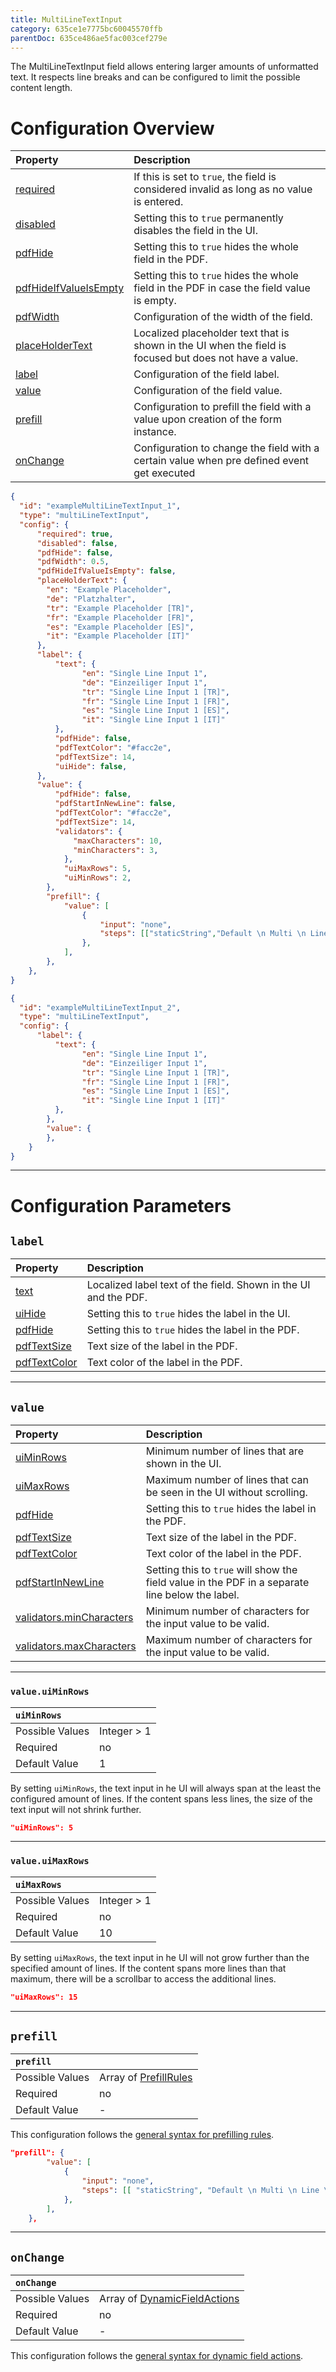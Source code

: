 ```yaml
---
title: MultiLineTextInput
category: 635ce1e7775bc60045570ffb
parentDoc: 635ce486ae5fac003cef279e
---
```


The MultiLineTextInput field allows entering larger amounts of unformatted text. It respects line breaks and can be configured to limit the possible content length.

# Configuration Overview

| Property                                                                     | Description                      |
| :--------------------------------------------------------------------------- | :--------------------------------|
| [required](./24-general-properties/#required)                                | If this is set to `true`, the field is considered invalid as long as no value is entered. |
| [disabled](./24-general-properties/#disabled)                                | Setting this to `true` permanently disables the field in the UI. |
| [pdfHide](./24-general-properties/#pdfhide)                                  | Setting this to `true` hides the whole field in the PDF. |
| [pdfHideIfValueIsEmpty](./24-general-properties/#pdfhideifvalueisempty)      | Setting this to `true` hides the whole field in the PDF in case the field value is empty. |
| [pdfWidth](./24-general-properties/#pdfwidth)                                | Configuration of the width of the field. |
| [placeHolderText](./24-general-properties/#placeholdertext)                  | Localized placeholder text that is shown in the UI when the field is focused but does not have a value. |
| [label](#label)                                                              | Configuration of the field label. |
| [value](#value)                                                              | Configuration of the field value. |
| [prefill](#prefill)                                                          | Configuration to prefill the field with a value upon creation of the form instance. |
| [onChange](#onchange)                                                        | Configuration to change the field with a certain value when pre defined event get executed |

``` JSON (complete)
{
  "id": "exampleMultiLineTextInput_1",
  "type": "multiLineTextInput",
  "config": {
      "required": true,
      "disabled": false,
      "pdfHide": false,
      "pdfWidth": 0.5,
      "pdfHideIfValueIsEmpty": false,
      "placeHolderText": {
        "en": "Example Placeholder",
        "de": "Platzhalter",
        "tr": "Example Placeholder [TR]",
        "fr": "Example Placeholder [FR]",
        "es": "Example Placeholder [ES]",
        "it": "Example Placeholder [IT]"
      },
      "label": {
          "text": {
                "en": "Single Line Input 1",
                "de": "Einzeiliger Input 1",
                "tr": "Single Line Input 1 [TR]",
                "fr": "Single Line Input 1 [FR]",
                "es": "Single Line Input 1 [ES]",
                "it": "Single Line Input 1 [IT]"
          },
          "pdfHide": false,
          "pdfTextColor": "#facc2e",
          "pdfTextSize": 14,
          "uiHide": false,
      },
      "value": {
          "pdfHide": false,
          "pdfStartInNewLine": false,
          "pdfTextColor": "#facc2e",
          "pdfTextSize": 14,
          "validators": {
              "maxCharacters": 10,
              "minCharacters": 3,
            },
            "uiMaxRows": 5,
            "uiMinRows": 2,
        },
        "prefill": {
            "value": [
                {
                    "input": "none",
                    "steps": [["staticString","Default \n Multi \n Line \n Text"]],
                },
            ],
        },
    },
}
```
``` JSON (minimal)
{
  "id": "exampleMultiLineTextInput_2",
  "type": "multiLineTextInput",
  "config": {
      "label": {
          "text": {
                "en": "Single Line Input 1",
                "de": "Einzeiliger Input 1",
                "tr": "Single Line Input 1 [TR]",
                "fr": "Single Line Input 1 [FR]",
                "es": "Single Line Input 1 [ES]",
                "it": "Single Line Input 1 [IT]"
          },
        },
        "value": {
        },
    }
}
```

---
# Configuration Parameters

## `label`

| Property                                                    | Description                       |
| :---------------------------------------------------------- | :-------------------------------- |
| [text](./24-general-properties/#text)                       | Localized label text of the field. Shown in the UI and the PDF. |
| [uiHide](./24-general-properties/#uihide)                   | Setting this to `true` hides the label in the UI. |
| [pdfHide](./24-general-properties/#pdfhide)                 | Setting this to `true` hides the label in the PDF. |
| [pdfTextSize](./24-general-properties/#pdftextsize)         | Text size of the label in the PDF. |
| [pdfTextColor](./24-general-properties/#pdftextcolor)       | Text color of the label in the PDF. |

---
## `value`

| Property                                                                        | Description                                                                                     |
| :------------------------------------------------------------------------------ | :---------------------------------------------------------------------------------------------- |
| [uiMinRows](#valueuiminrows)                                                    | Minimum number of lines that are shown in the UI.                                               |
| [uiMaxRows](#valueuimaxrows)                                                    | Maximum number of lines that can be seen in the UI without scrolling.                           |
| [pdfHide](./24-general-properties/#pdfhide)                                     | Setting this to `true` hides the label in the PDF. |
| [pdfTextSize](./24-general-properties/#pdftextsize)                             | Text size of the label in the PDF. |
| [pdfTextColor](./24-general-properties/#pdftextcolor)                           | Text color of the label in the PDF. |
| [pdfStartInNewLine](./24-general-properties/#pdfstartinnewline)                 | Setting this to `true` will show the field value in the PDF in a separate line below the label. |
| [validators.minCharacters](./24-general-properties/#validatorsmincharacters)    | Minimum number of characters for the input value to be valid.                                   |
| [validators.maxCharacters](./24-general-properties/#validatorsmaxcharacters)    | Maximum number of characters for the input value to be valid.                                   |

---
### `value.uiMinRows`

| `uiMinRows`     |                 |
| :-------------- | :-------------- |
| Possible Values | Integer > 1     |
| Required        | no              |
| Default Value   | 1               |

By setting `uiMinRows`, the text input in he UI will always span at the least the configured amount of lines.
If the content spans less lines, the size of the text input will not shrink further.

```JSON
"uiMinRows": 5
```

---
### `value.uiMaxRows`

| `uiMaxRows`     |                 |
| :-------------- | :-------------- |
| Possible Values | Integer > 1     |
| Required        | no              |
| Default Value   | 10              |

By setting `uiMaxRows`, the text input in he UI will not grow further than the specified amount of lines.
If the content spans more lines than that maximum, there will be a scrollbar to access the additional lines.

```JSON
"uiMaxRows": 15
```
---
## `prefill`

| `prefill`                  |                                                                     |
| :------------------------- | :--------------                                                     |
| Possible Values            | Array of [PrefillRules](./25-prefill-rules)            |
| Required                   | no                                                                  |
| Default Value              | -                                                                   |

This configuration follows the [general syntax for prefilling rules](./25-prefill-rules).
``` JSON (static string)
"prefill": {
        "value": [
            {
                "input": "none",
                "steps": [[ "staticString", "Default \n Multi \n Line \n Text" ]]
            },
        ],
    },
```


---
## `onChange`

| `onChange`                 |                                                                        |
| :------------------------- | :--------------                                                        |
| Possible Values            | Array of [DynamicFieldActions](./26-on-change-rules) |
| Required                   | no                                                                     |
| Default Value              | -                                                                      |


This configuration follows the [general syntax for dynamic field actions](./26-on-change-rules).
